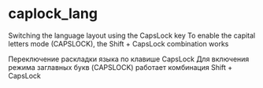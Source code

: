 # caplock_lang

Switching the language layout using the CapsLock key
To enable the capital letters mode (CAPSLOCK), the Shift + CapsLock combination works

Переключение раскладки языка по клавише CapsLock
Для включения режима заглавных букв (CAPSLOCK) работает комбинация Shift + CapsLock
